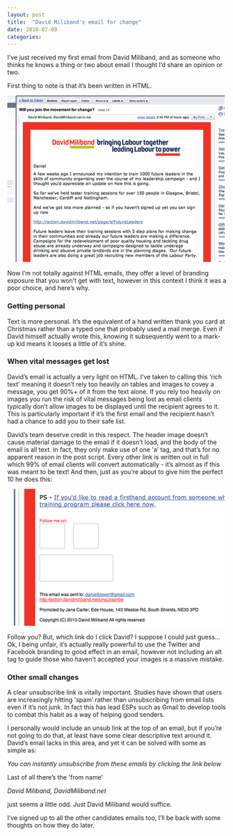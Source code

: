 ```yaml
---
layout: post
title:  "David Miliband's email for change"
date: 2010-07-09  
categories:
---
```

I’ve just received my first email from David Miliband, and as someone who thinks he knows a thing or two about email I thought I’d share an opinion or two.

First thing to note is that it’s been written in HTML.

<img src="/assets/img/miliband-header.png" alt="The header of David Miliband's email newsletter">

Now I’m not totally against HTML emails, they offer a level of branding exposure that you won’t get with text, however in this context I think it was a poor choice, and here’s why.

### Getting personal

Text is more personal. It’s the equivalent of a hand written thank you card at Christmas rather than a typed one that probably used a mail merge. Even if David himself actually wrote this, knowing it subsequently went to a mark-up kid means it looses a little of it’s shine.

### When vital messages get lost

David’s email is actually a very light on HTML. I’ve taken to calling this ‘rich text’ meaning it doesn’t rely too heavily on tables and images to covey a message, you get 90%+ of it from the text alone.  If you rely too heavily on images you run the risk of vital messages being lost as email clients typically don’t allow images to be displayed until the recipient agrees to it. This is particularly important if it’s the first email and the recipient hasn’t had a chance to add you to their safe list.

David’s team deserve credit in this respect. The header image doesn’t cause material damage to the email if it doesn’t load, and the body of the email is all text. In fact, they only make use of one 'a’ tag, and that’s for no apparent reason in the post script. Every other link is written out in full which 99% of email clients will convert automatically - it’s almost as if this was meant to be text! And then, just as you’re about to give him the perfect 10 he does this:

<img src="/assets/img/miliband-footer.png" alt="The footer of David Miliband's email newsletter">

Follow you? But, which link do I click David? I suppose I could just guess… Ok, I being unfair, it’s actually really powerful to use the Twitter and Facebook branding to good effect in an email, however not including an alt tag to guide those who haven’t accepted your images is a massive mistake.

### Other small changes

A clear unsubscribe link is vitally important. Studies have shown that users are increasingly hitting 'spam’ rather than unsubscribing from email lists even if it’s not junk. In fact this has lead ESPs such as Gmail to develop tools to combat this habit as a way of helping good senders.

I personally would include an unsub link at the top of an email, but if you’re not going to do that, at least have some clear descriptive text around it. David’s email lacks in this area, and yet it can be solved with some as simple as:

_You can instantly unsubscribe from these emails by clicking the link below_

Last of all there’s the 'from name’

_David Miliband, DavidMiliband.net_

just seems a little odd. Just David Miliband would suffice.

I’ve signed up to all the other candidates emails too, I’ll be back with some thoughts on how they do later.
